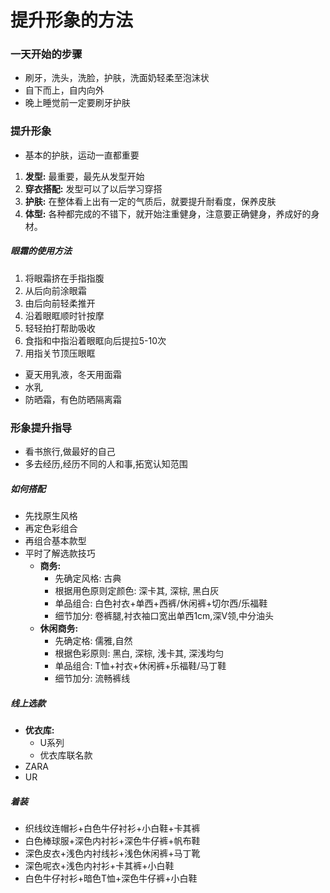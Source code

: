 # 提升形象的方法
### 一天开始的步骤
- 刷牙，洗头，洗脸，护肤，洗面奶轻柔至泡沫状
- 自下而上，自内向外
- 晚上睡觉前一定要刷牙护肤
### 提升形象
- 基本的护肤，运动一直都重要
1. **发型:** 最重要，最先从发型开始
2. **穿衣搭配:** 发型可以了以后学习穿搭
3. **护肤:** 在整体看上出有一定的气质后，就要提升耐看度，保养皮肤
4. **体型:** 各种都完成的不错下，就开始注重健身，注意要正确健身，养成好的身材。
##### 眼霜的使用方法
1. 将眼霜挤在手指指腹
2. 从后向前涂眼霜
3. 由后向前轻柔推开
4. 沿着眼眶顺时针按摩
5. 轻轻拍打帮助吸收
6. 食指和中指沿着眼眶向后提拉5-10次
7. 用指关节顶压眼眶
- 夏天用乳液，冬天用面霜
- 水乳
- 防晒霜，有色防晒隔离霜
### 形象提升指导
- 看书旅行,做最好的自己
- 多去经历,经历不同的人和事,拓宽认知范围
##### 如何搭配
- 先找原生风格
- 再定色彩组合
- 再组合基本款型
- 平时了解选款技巧
  - **商务:**
    - 先确定风格: 古典
	- 根据用色原则定颜色: 深卡其, 深棕, 黑白灰
	- 单品组合: 白色衬衣+单西+西裤/休闲裤+切尔西/乐福鞋
	- 细节加分: 卷裤腿,衬衣袖口宽出单西1cm,深V领,中分油头
  - **休闲商务:**
	- 先确定格: 儒雅,自然
	- 根据色彩原则: 黑白, 深棕, 浅卡其, 深浅均匀
	- 单品组合: T恤+衬衣+休闲裤+乐福鞋/马丁鞋
	- 细节加分: 流畅裤线
##### 线上选款
- **优衣库:**
  - U系列
  - 优衣库联名款
- ZARA
- UR
##### 着装
- 织线纹连帽衫+白色牛仔衬衫+小白鞋+卡其裤 
- 白色棒球服+深色内衬衫+深色牛仔裤+帆布鞋
- 深色皮衣+浅色内衬线衫+浅色休闲裤+马丁靴
- 深色呢衣+浅色内衬衫+卡其裤+小白鞋
- 白色牛仔衬衫+暗色T恤+深色牛仔裤+小白鞋
